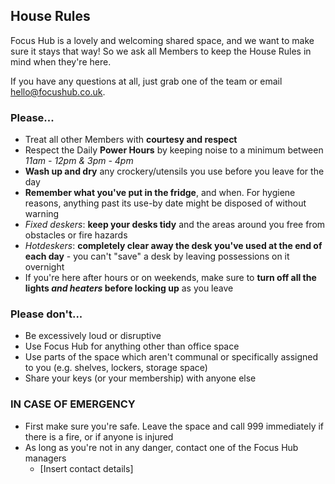 ## House Rules

Focus Hub is a lovely and welcoming shared space, and we want to make sure it stays that way! So we ask all Members to keep the House Rules in mind when they're here.

If you have any questions at all, just grab one of the team or email hello@focushub.co.uk.

### Please...

* Treat all other Members with **courtesy and respect**
* Respect the Daily **Power Hours** by keeping noise to a minimum between *11am - 12pm & 3pm - 4pm*
* **Wash up and dry** any crockery/utensils you use before you leave for the day
* **Remember what you've put in the fridge**, and when. For hygiene reasons, anything past its use-by date might be disposed of without warning
* *Fixed deskers*: **keep your desks tidy** and the areas around you free from obstacles or fire hazards
* *Hotdeskers*: **completely clear away the desk you've used at the end of each day** - you can't "save" a desk by leaving possessions on it overnight
* If you're here after hours or on weekends, make sure to **turn off all the lights _and heaters_ before locking up** as you leave

### Please don't...

* Be excessively loud or disruptive
* Use Focus Hub for anything other than office space
* Use parts of the space which aren't communal or specifically assigned to you (e.g. shelves, lockers, storage space)
* Share your keys (or your membership) with anyone else

### IN CASE OF EMERGENCY

* First make sure you're safe. Leave the space and call 999 immediately if there is a fire, or if anyone is injured
* As long as you're not in any danger, contact one of the Focus Hub managers
  * [Insert contact details]
